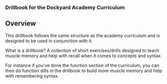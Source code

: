 ### Drillbook for the Dockyard Academy Curriculum

## Overview

This drillbook follows the same structure as the academy curriculum and is designed to be used in conjunction with it. 

What is a drillbook? A collection of short exercises/drills designed to teach muscle memory and help with recall when it comes to concepts and syntax.

For instance if you've done the function section of the curriculum, you can then do function dills in the drillbook to build more muscle memory and help with remembering syntax.




